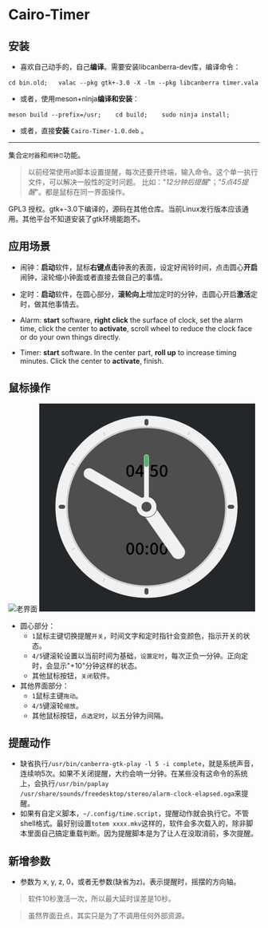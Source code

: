 # Cairo-Timer

## 安装

- 喜欢自己动手的，自己**编译**。需要安装libcanberra-dev库，编译命令：

```
cd bin.old;   valac --pkg gtk+-3.0 -X -lm --pkg libcanberra timer.vala
```

- 或者，使用meson+ninja**编译和安装**：

```
meson build --prefix=/usr;    cd build;    sudo ninja install;
```
- 或者，直接**安装**  `Cairo-Timer-1.0.deb` 。

---

集合`定时器`和`闹钟⏰`功能。
> 以前经常使用at脚本设置提醒，每次还要开终端，输入命令。这个单一执行文件，可以解决一般性的定时问题。
> 比如："*12分钟后提醒*"；"*5点45提醒*"。都是鼠标在同一界面操作。

GPL3 授权。gtk+-3.0下编译的，源码在其他仓库。当前Linux发行版本应该通用。其他平台不知道安装了gtk环境能跑不。

## 应用场景

- 闹钟：**启动**软件，鼠标**右键点击**钟表的表面，设定好闹铃时间，点击圆心**开启**闹钟，滚轮缩小钟面或者直接去做自己的事情。

- 定时：**启动**软件，在圆心部分，**滚轮向上**增加定时的分钟，击圆心开启**激活**定时，做其他事情去。

- Alarm: **start** software, **right click** the surface of clock, set the alarm time, click the center to **activate**, scroll wheel to reduce the clock face or do your own things directly.

- Timer: **start** software. In the center part, **roll up** to increase timing minutes. Click the center to **activate**, finish.

## 鼠标操作

![老界面](Screenshot0.png) ![新界面](Screenshot1.png)

* 圆心部分：
    * `1`鼠标主键切换提醒`开关`，时间文字和定时指针会变颜色，指示开关的状态。
    * `4/5`键滚轮设置以当前时间为基础，`设置定时`，每次正负一分钟。正向定时，会显示"+10"分钟这样的状态。
    * 其他鼠标按钮，`关闭`软件。
* 其他界面部分：
    * `1`鼠标主键`拖动`。
    * `4/5`键滚轮`缩放`。
    * 其他鼠标按钮，`点选定时`，以五分钟为间隔。

## 提醒动作
* 缺省执行`/usr/bin/canberra-gtk-play -l 5 -i complete`，就是系统声音，连续响5次。如果不关闭提醒，大约会响一分钟。在某些没有这命令的系统上，会执行`/usr/bin/paplay /usr/share/sounds/freedesktop/stereo/alarm-clock-elapsed.oga`来提醒。
* 如果有自定义脚本，`~/.config/time.script`，提醒动作就会执行它。不管shell格式。最好别设置`totem xxxx.mkv`这样的，软件会多次载入的，除非脚本里面自己搞定重载判断。因为提醒脚本是为了让人在没取消前，多次提醒。

## 新增参数
* 参数为 x, y, z, 0，或者无参数(缺省为z)。表示提醒时，摇摆的方向轴。


> 软件10秒激活一次，所以最大延时误差是10秒。

>虽然界面丑点，其实只是为了不调用任何外部资源。

